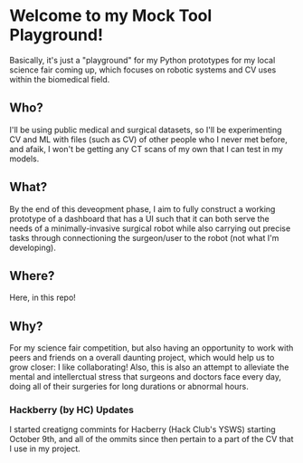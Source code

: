 # Welcome to my Mock Tool Playground!
Basically, it's just a "playground" for my Python prototypes for my local science fair coming up, which focuses on robotic systems and CV uses within the biomedical field.
## Who?
I'll be using public medical and surgical datasets, so I'll be experimenting CV and ML with files (such as CV) of other people who I never met before, and afaik, I won't be getting any CT scans of my own that I can test in my models.
## What?
By the end of this deveopment phase, I aim to fully construct a working prototype of a dashboard that has a UI such that it can both serve the needs of a minimally-invasive surgical robot while also carrying out precise tasks through connectioning the surgeon/user to the robot (not what I'm developing).
## Where?
Here, in this repo!
## Why?
For my science fair competition, but also having an opportunity to work with peers and friends on a overall daunting project, which would help us to grow closer: I like collaborating!  Also, this is also an attempt to alleviate the mental and intellerctual stress that surgeons and doctors face every day, doing all of their surgeries for long durations or abnormal hours.
### Hackberry (by HC) Updates
I started creatigng commints for Hacberry (Hack Club's YSWS) starting October 9th, and all of the ommits since then pertain to a part of the CV that I use in my project.
